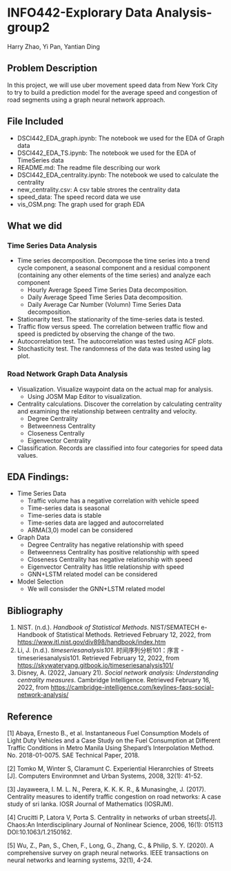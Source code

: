 #  INFO442-Explorary Data Analysis-group2

Harry Zhao, Yi Pan, Yantian Ding

## Problem Description

In this project, we will use uber movement speed data from New York City to try to build a prediction model for the average speed and congestion of road segments using a graph neural network approach.

## File Included

- DSCI442_EDA_graph.ipynb: The notebook we used for the EDA of Graph data
- DSCI442_EDA_TS.ipynb: The notebook we used for the EDA of TimeSeries data
- README.md: The readme file describing our work
- DSCI442_EDA_centrality.ipynb: The notebook we used to calculate the centrality
- new_centrality.csv: A csv table strores the centrality data
- speed_data: The speed record data we use
- vis_OSM.png: The graph used for graph EDA

## What we did

### Time Series Data Analysis

- Time series decomposition. Decompose the time series into a trend cycle component, a seasonal component and a residual component (containing any other elements of the time series) and analyze each component
  - Hourly Average Speed Time Series Data decomposition.
  - Daily Average Speed Time Series Data decomposition.
  - Daily Average Car Number (Volumn) Time Series Data decomposition.
- Stationarity test. The stationarity of the time-series data is tested.
- Traffic flow versus speed. The correlation between traffic flow and speed is predicted by observing the change of the two.
- Autocorrelation test. The autocorrelation was tested using ACF plots.
- Stochasticity test. The randomness of the data was tested using lag plot.

### Road Network Graph Data Analysis

- Visualization. Visualize waypoint data on the actual map for analysis.
  - Using JOSM Map Editor to visualization.
- Centrality calculations. Discover the correlation by calculating centrality and examining the relationship between centrality and velocity.
  - Degree Centrality
  - Betweenness Centrality
  - Closeness Centrally
  - Eigenvector Centrality
- Classification. Records are classified into four categories for speed data values.

## EDA Findings:

- Time Series Data
  - Traffic volume has a negative correlation with vehicle speed
  - Time-series data is seasonal
  - Time-series data is stable
  - Time-series data are lagged and autocorrelated
  - ARMA(3,0) model can be considered
- Graph Data
  - Degree Centrality has negative relationship with speed
  - Betweenness Centrality has positive relationship with speed
  - Closeness Centrality has negative relationship with speed
  - Eigenvector Centrality has little relationship with speed
  - GNN+LSTM related model can be considered
- Model Selection
  - We will consisder the GNN+LSTM related model

## Bibliography

1. NIST. (n.d.). *Handbook of Statistical Methods*. NIST/SEMATECH e-Handbook of Statistical Methods. Retrieved February 12, 2022, from https://www.itl.nist.gov/div898/handbook/index.htm 
2. Li, J. (n.d.). *timeseriesanalysis101*. 时间序列分析101：序言 - timeseriesanalysis101. Retrieved February 12, 2022, from https://skywateryang.gitbook.io/timeseriesanalysis101/ 
3. Disney, A. (2022, January 21). *Social network analysis: Understanding centrality measures*. Cambridge Intelligence. Retrieved February 16, 2022, from https://cambridge-intelligence.com/keylines-faqs-social-network-analysis/ 

## Reference

[1] Abaya, Ernesto B., et al. Instantaneous Fuel Consumption Models of Light Duty Vehicles and a Case Study on the Fuel Consumption at Different Traffic Conditions in Metro Manila Using Shepard’s Interpolation Method. No. 2018-01-0075. SAE Technical Paper, 2018.

[2] Tomko M, Winter S, Claramunt C. Experiential Hieranrchies of Streets [J]. Computers Environmnet and Urban Systems, 2008, 32(1): 41-52.

[3] Jayaweera, I. M. L. N., Perera, K. K. K. R., & Munasinghe, J. (2017). Centrality measures to identify traffic congestion on road networks: A case study of sri lanka. IOSR Journal of Mathematics (IOSRJM).

[4] Crucitti P, Latora V, Porta S. Centrality in networks of urban streets[J]. Chaos:An Interdisciplinary Journal of Nonlinear Science, 2006, 16(1): 015113 DOI:10.1063/1.2150162.

[5] Wu, Z., Pan, S., Chen, F., Long, G., Zhang, C., & Philip, S. Y. (2020). A comprehensive survey on graph neural networks. IEEE transactions on neural networks and learning systems, 32(1), 4-24.

